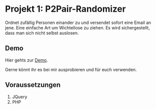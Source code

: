 # Projekt 1: P2Pair-Randomizer
Ordnet zufällig Personen einander zu und versendet sofort eine Email an jene. Eine einfache Art um Wichtellose zu ziehen. Es wird sichergestellt, dass man sich nicht selbst auslosen.

## Demo
Hier gehts zur [Demo](https://staneks.de/p/1).

Gerne könnt ihr es bei mir ausprobieren und für euch verwenden.

## Voraussetzungen

 1. JQuery
 2. PHP
